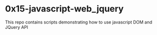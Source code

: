 # 0x15-javascript-web_jquery
This repo contains scripts demonstrating how to use javascript DOM and JQuery
API